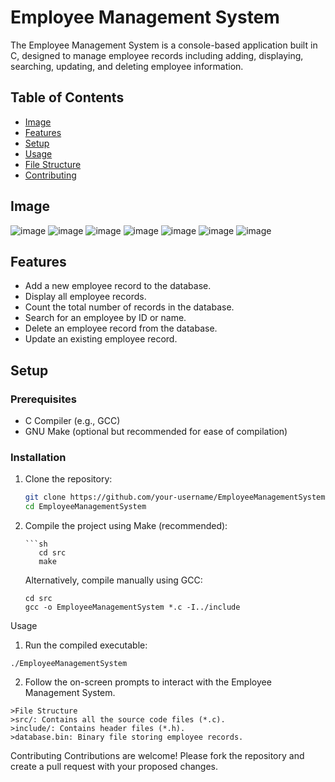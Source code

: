 # Employee Management System

The Employee Management System is a console-based application built in C, designed to manage employee records including adding, displaying, searching, updating, and deleting employee information.

## Table of Contents
- [Image](#image)
- [Features](#features)
- [Setup](#setup)
- [Usage](#usage)
- [File Structure](#file-structure)
- [Contributing](#contributing)


## Image  
![image](https://github.com/Prateek09102001/Employee-management-System/assets/127758351/f8657606-feeb-4ea0-bcc1-da7a327b662f)
![image](https://github.com/Prateek09102001/Employee-management-System/assets/127758351/fb63fd82-e750-4505-87e4-3da9a04dc3f4)
![image](https://github.com/Prateek09102001/Employee-management-System/assets/127758351/126ae616-bd44-4843-99e4-cf3a5787dae7)
![image](https://github.com/Prateek09102001/Employee-management-System/assets/127758351/62da5468-b382-465d-807d-fdf02b810e26)
![image](https://github.com/Prateek09102001/Employee-management-System/assets/127758351/fc29237a-b120-43b3-9410-36f7c8fab7d1)
![image](https://github.com/Prateek09102001/Employee-management-System/assets/127758351/9732cce0-1550-4e63-a162-9d1218131a1a)
![image](https://github.com/Prateek09102001/Employee-management-System/assets/127758351/6b4734f5-e559-45bb-95aa-bbbc4761f1d7)



## Features

- Add a new employee record to the database.
- Display all employee records.
- Count the total number of records in the database.
- Search for an employee by ID or name.
- Delete an employee record from the database.
- Update an existing employee record.

## Setup

### Prerequisites

- C Compiler (e.g., GCC)
- GNU Make (optional but recommended for ease of compilation)

### Installation

1. Clone the repository:

   ```sh
   git clone https://github.com/your-username/EmployeeManagementSystem.git
   cd EmployeeManagementSystem

2. Compile the project using Make (recommended):

       ```sh    
          cd src
          make

    Alternatively, compile manually using GCC:
     
       cd src
       gcc -o EmployeeManagementSystem *.c -I../include

  Usage
  
  1. Run the compiled executable:

    ./EmployeeManagementSystem
  
  2. Follow the on-screen prompts to interact with the Employee Management System.

    >File Structure
    >src/: Contains all the source code files (*.c).
    >include/: Contains header files (*.h).
    >database.bin: Binary file storing employee records.
    
  Contributing
    Contributions are welcome! Please fork the repository and create a pull request with your proposed changes.





